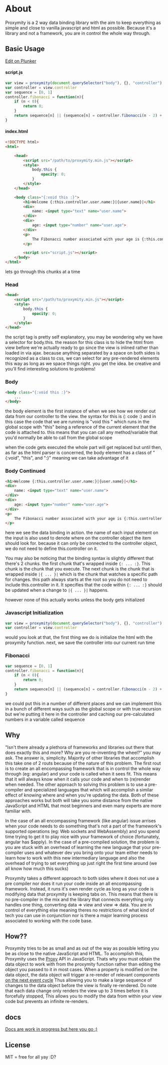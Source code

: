# About
Proxymity is a 2 way data binding library with the aim to keep everything as simple and close to vanilla javascript and html as possible. Because it's a library and not a framework, you are in control the whole way through.

## Basic Usage

[Edit on Plunker](https://plnkr.co/edit/eBmp81IgHzK9eGAP0ghT?p=preview)

#### script.js
```javascript
var view = proxymity(document.querySelector("body"), {}, "controller")
var controller = view.controller
var sequence = [0, 1]
controller.fibonacci = function(n){
	if (n < 0){
		return 0;
	}
	return sequence[n] || (sequence[n] = controller.fibonacci(n - 2) + controller.fibonacci(n - 1))
}
```

#### index.html
```html
<!DOCTYPE html>
<html>

	<head>
		<script src="/path/to/proxymity.min.js"></script>
		<style>
			body.this {
				opacity: 0;
			}
		</style>
	</head>

	<body class="{:void this :}">
		<h1>Welcome {:this.controller.user.name:}|{user.name}|</h1>
		<div>
			name: <input type="text" name="user.name">
		</div>
		<div>
			age: <input type="number" name="user.age">
		</div>
		<p>
			The Fibonacci number associated with your age is {:this.controller.fibonacci(parseInt(this.controller.user.age)):}|{user.age}|
		</p>

		<script src="script.js"></script>
	</body>
</html>
```

lets go through this chunks at a time

### Head
```html
<head>
	<script src="/path/to/proxymity.min.js"></script>
	<style>
		body.this {
			opacity: 0;
		}
	</style>
</head>
```

the script tag is pretty self explanatory, you may be wondering why we have a selector for body.this. the reason for this class is to hide the html from view before we're actually ready to go since the view is inlined rather than loaded in via ajax. because anything separated by a space on both sides is recognized as a class to css, we can select for any pre-rendered elements this way as long as we space things right. you get the idea. be creative and you'll find interesting solutions to problems!

### Body
```html
<body class="{:void this :}">
	...
</body>
```

the body element is the first instance of when we see how we render out data from our controller to the view. the syntax for this is {: code :} and in this case the code that we are running is "void this " which runs in the global scope with "this" being a reference of the current element that the code is attached to. this means that you can call any method/variable that you'd normally be able to call from the global scope

when the code gets executed the whole part will get replaced but until then, as far as the html parser is concerned, the body element has a class of "{:void", "this", and ":}" meaning we can take advantage of it

### Body Continued
```html
<h1>Welcome {:this.controller.user.name:}|{user.name}|</h1>
<div>
	name: <input type="text" name="user.name">
</div>
<div>
	age: <input type="number" name="user.age">
</div>
<p>
	The Fibonacci number associated with your age is {:this.controller.fibonacci(parseInt(this.controller.user.age)):}|{user.age}|
</p>
```

here we see the data binding in action. the name of each input element on the input is also used to denote where on the controller object the item should look for. because it can only be connected to the controller object, we do not need to define this.controller on it.

You may also be noticing that the binding syntax is slightly different that there's 2 chunks. the first chunk that's wrapped inside `{: ... :}`. This chunk is the chunk that you execute. The next chunk is the chunk that is wrapped inside `|{ ... }|` which is the chunk that watches a specific path for changes. this path always starts at the root so you do not need to include this.controller in it. It specifies that the code within `{: ... :}` should be updated when a change to `|{ ... }|` happens.

however none of this actually works unless the body gets initialized

### Javascript Initialization
```javascript
var view = proxymity(document.querySelector("body"), {}, "controller")
var controller = view.controller
```
would you look at that, the first thing we do is initialize the html with the proxymity function. next, we save the controller into our current run time

### Fibonacci
```javascript
var sequence = [0, 1]
controller.fibonacci = function(n){
	if (n < 0){
		return 0;
	}
	return sequence[n] || (sequence[n] = controller.fibonacci(n - 2) + controller.fibonacci(n - 1))
}
```
we could put this in a number of different places and we can implement this in a bunch of different ways such as the global scope or with true recursion but we're putting it here in the controller and caching our pre-calculated numbers in a variable called sequence

## Why
"Isn't there already a plethora of frameworks and libraries out there that does exactly this and more? Why are you re-inventing the wheel?" you may ask. The answer is, simplicity. Majority of other libraries that accomplish this take one of 2 routs because of the nature of this problem. The first rout is to create an all encompassing framework that is in control the whole way through (eg: angular) and your code is called when it sees fit. This means that it will always know when it calls your code and when to (re)render when needed. The other approach to solving this problem is to use a pre-compiler and specialized languages that which will accomplish a similar effect of knowing where and when you're updating the data. Both of these approaches works but both will take you some distance from the native JavaScript and HTML that most beginners and even many experts are more familiar with.

In the case of an all encompassing framework (like angular) issue arrises when your code needs to do something that's not a part of the framework's supported operations (eg: Web sockets and WebAssembly) and you spend time trying to get it to play nice with your framework of choice (fortunately, angular has $apply). In the case of a pre-compiled solution, the problem is you are stuck with an overhead of learning the new language that your pre-compiler uses and whatever dev you bring onto your team either needs to learn how to work with this new intermediary language and also the overhead of trying to set everything up just right the first time around (we all know how much this sucks)

Proxymity takes a different approach to both sides where it does not use a pre compiler nor does it run your code inside an all encompassing framework. Instead, it runs it's own render cycle as long as your code is modifying data that proxymity is keeping tabs on. This means that there is no pre-compiler in the mix and the library that connects everything only handles one thing, converting data => view and view => data. You are in control of everything else meaning theres no restrictions of what kind of tech you can use in conjunction nor is there a major learning process associated to working with the code base.

## How??
Proxymity tries to be as small and as out of the way as possible letting you be as close to the native JavaScript and HTML. To accomplish this, Proxymity uses the [Proxy](https://developer.mozilla.org/en-US/docs/Web/JavaScript/Reference/Global_Objects/Proxy) API in JavaScript. Thats why you must obtain the data object to work with from the proxymity function rather than editing the object you passed to it in most cases. When a property is modified on the data object, the data object will trigger a re-render of relevant components [on the next event cycle](https://developer.mozilla.org/en-US/docs/Web/JavaScript/EventLoop) Thus allowing you to make a large sequence of changes to the data object before the view is finally re-rendered. Do note that each data change only renders the view up to 3 times before it is forcefully stopped, This allows you to modify the data from within your view code but prevents an infinite re-renders.

## docs
[Docs are work in progress but here you go :)](docs)

## License
MIT = free for all yay :D?
